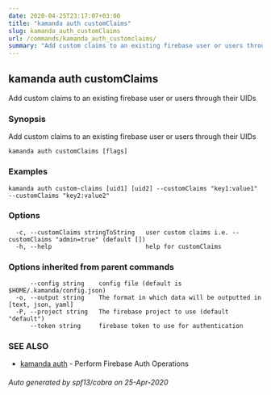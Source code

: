 ```yaml
---
date: 2020-04-25T23:17:07+03:00
title: "kamanda auth customClaims"
slug: kamanda_auth_customClaims
url: /commands/kamanda_auth_customclaims/
summary: "Add custom claims to an existing firebase user or users through their UIDs"
---
```

## kamanda auth customClaims

Add custom claims to an existing firebase user or users through their UIDs

### Synopsis

Add custom claims to an existing firebase user or users through their UIDs

```
kamanda auth customClaims [flags]
```

### Examples

```
kamanda auth custom-claims [uid1] [uid2] --customClaims "key1:value1" --customClaims "key2:value2"
```

### Options

```
  -c, --customClaims stringToString   user custom claims i.e. --customClaims "admin=true" (default [])
  -h, --help                          help for customClaims
```

### Options inherited from parent commands

```
      --config string    config file (default is $HOME/.kamanda/config.json)
  -o, --output string    The format in which data will be outputted in [text, json, yaml]
  -P, --project string   The firebase project to use (default "default")
      --token string     firebase token to use for authentication
```

### SEE ALSO

* [kamanda auth](/commands/kamanda_auth/)	 - Perform Firebase Auth Operations

###### Auto generated by spf13/cobra on 25-Apr-2020
